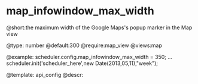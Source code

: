 map_infowindow_max_width
=============

@short:the maximum width of the Google Maps's popup marker in the Map view
	

@type: number
@default:300
@require:map_view
@views:map

@example:
scheduler.config.map_infowindow_max_width = 350;
...
scheduler.init('scheduler_here',new Date(2013,05,11),"week");


@template:	api_config
@descr:


